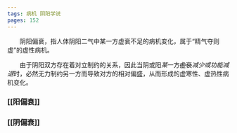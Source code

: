 ```yaml
---
tags: 病机 阴阳学说
pages: 152
---
```

&emsp;&emsp;阴阳偏衰，指人体阴阳二气中某一方虚衰不足的病机变化，属于“精气夺则虚”的虚性病机。

&emsp;&emsp;由于阴阳双方存在着对立制约的关系，因此当阴或阳<dfn>某</dfn>一方~~虚衰~~<dfn>减少或功能减退</dfn>时，必然无力制约另一方而导致对方的相对偏盛，从而形成的虚寒性、虚热性病机变化。
### [[阳偏衰]]
### [[阴偏衰]]

